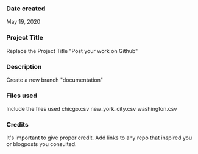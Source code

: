 ### Date created
May 19, 2020

### Project Title
Replace the Project Title
"Post your work on Github"
### Description
Create a new branch "documentation"

### Files used
Include the files used
chicgo.csv
new_york_city.csv
washington.csv
### Credits
It's important to give proper credit. Add links to any repo that inspired you or blogposts you consulted.

